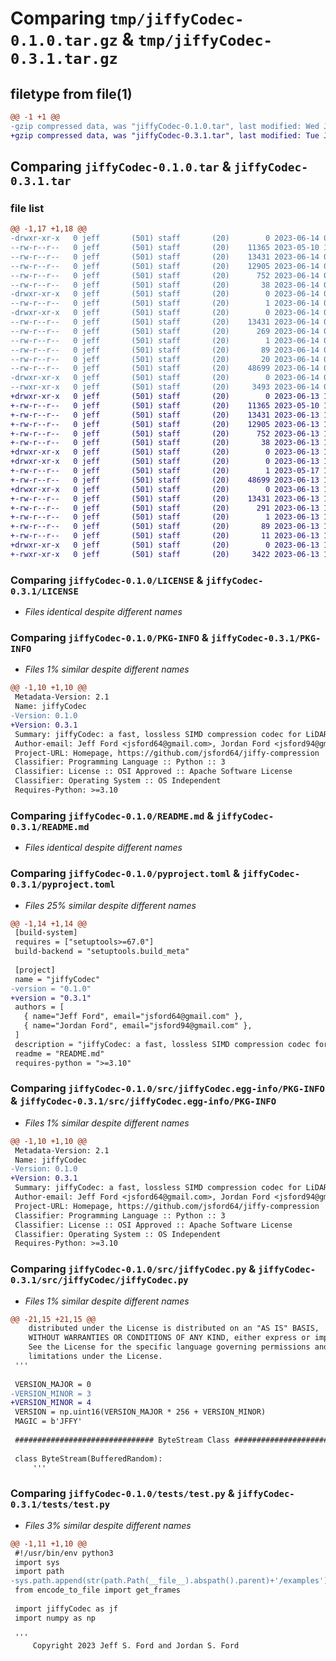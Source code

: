 # Comparing `tmp/jiffyCodec-0.1.0.tar.gz` & `tmp/jiffyCodec-0.3.1.tar.gz`

## filetype from file(1)

```diff
@@ -1 +1 @@
-gzip compressed data, was "jiffyCodec-0.1.0.tar", last modified: Wed Jun 14 03:04:46 2023, max compression
+gzip compressed data, was "jiffyCodec-0.3.1.tar", last modified: Tue Jun 13 19:03:06 2023, max compression
```

## Comparing `jiffyCodec-0.1.0.tar` & `jiffyCodec-0.3.1.tar`

### file list

```diff
@@ -1,17 +1,18 @@
-drwxr-xr-x   0 jeff       (501) staff       (20)        0 2023-06-14 03:04:46.318483 jiffyCodec-0.1.0/
--rw-r--r--   0 jeff       (501) staff       (20)    11365 2023-05-10 15:52:49.000000 jiffyCodec-0.1.0/LICENSE
--rw-r--r--   0 jeff       (501) staff       (20)    13431 2023-06-14 03:04:46.318041 jiffyCodec-0.1.0/PKG-INFO
--rw-r--r--   0 jeff       (501) staff       (20)    12905 2023-06-14 03:00:42.000000 jiffyCodec-0.1.0/README.md
--rw-r--r--   0 jeff       (501) staff       (20)      752 2023-06-14 03:04:05.000000 jiffyCodec-0.1.0/pyproject.toml
--rw-r--r--   0 jeff       (501) staff       (20)       38 2023-06-14 03:04:46.318630 jiffyCodec-0.1.0/setup.cfg
-drwxr-xr-x   0 jeff       (501) staff       (20)        0 2023-06-14 03:04:46.314993 jiffyCodec-0.1.0/src/
--rw-r--r--   0 jeff       (501) staff       (20)        1 2023-06-14 02:57:08.000000 jiffyCodec-0.1.0/src/__init__.py
-drwxr-xr-x   0 jeff       (501) staff       (20)        0 2023-06-14 03:04:46.317101 jiffyCodec-0.1.0/src/jiffyCodec.egg-info/
--rw-r--r--   0 jeff       (501) staff       (20)    13431 2023-06-14 03:04:46.000000 jiffyCodec-0.1.0/src/jiffyCodec.egg-info/PKG-INFO
--rw-r--r--   0 jeff       (501) staff       (20)      269 2023-06-14 03:04:46.000000 jiffyCodec-0.1.0/src/jiffyCodec.egg-info/SOURCES.txt
--rw-r--r--   0 jeff       (501) staff       (20)        1 2023-06-14 03:04:46.000000 jiffyCodec-0.1.0/src/jiffyCodec.egg-info/dependency_links.txt
--rw-r--r--   0 jeff       (501) staff       (20)       89 2023-06-14 03:04:46.000000 jiffyCodec-0.1.0/src/jiffyCodec.egg-info/requires.txt
--rw-r--r--   0 jeff       (501) staff       (20)       20 2023-06-14 03:04:46.000000 jiffyCodec-0.1.0/src/jiffyCodec.egg-info/top_level.txt
--rw-r--r--   0 jeff       (501) staff       (20)    48699 2023-06-14 02:57:08.000000 jiffyCodec-0.1.0/src/jiffyCodec.py
-drwxr-xr-x   0 jeff       (501) staff       (20)        0 2023-06-14 03:04:46.317453 jiffyCodec-0.1.0/tests/
--rwxr-xr-x   0 jeff       (501) staff       (20)     3493 2023-06-14 03:00:42.000000 jiffyCodec-0.1.0/tests/test.py
+drwxr-xr-x   0 jeff       (501) staff       (20)        0 2023-06-13 19:03:06.265383 jiffyCodec-0.3.1/
+-rw-r--r--   0 jeff       (501) staff       (20)    11365 2023-05-10 15:52:49.000000 jiffyCodec-0.3.1/LICENSE
+-rw-r--r--   0 jeff       (501) staff       (20)    13431 2023-06-13 19:03:06.264903 jiffyCodec-0.3.1/PKG-INFO
+-rw-r--r--   0 jeff       (501) staff       (20)    12905 2023-06-13 18:59:22.000000 jiffyCodec-0.3.1/README.md
+-rw-r--r--   0 jeff       (501) staff       (20)      752 2023-06-13 18:59:22.000000 jiffyCodec-0.3.1/pyproject.toml
+-rw-r--r--   0 jeff       (501) staff       (20)       38 2023-06-13 19:03:06.265498 jiffyCodec-0.3.1/setup.cfg
+drwxr-xr-x   0 jeff       (501) staff       (20)        0 2023-06-13 19:03:06.259028 jiffyCodec-0.3.1/src/
+drwxr-xr-x   0 jeff       (501) staff       (20)        0 2023-06-13 19:03:06.261656 jiffyCodec-0.3.1/src/jiffyCodec/
+-rw-r--r--   0 jeff       (501) staff       (20)        1 2023-05-17 16:31:34.000000 jiffyCodec-0.3.1/src/jiffyCodec/__init__.py
+-rw-r--r--   0 jeff       (501) staff       (20)    48699 2023-06-13 18:47:04.000000 jiffyCodec-0.3.1/src/jiffyCodec/jiffyCodec.py
+drwxr-xr-x   0 jeff       (501) staff       (20)        0 2023-06-13 19:03:06.263880 jiffyCodec-0.3.1/src/jiffyCodec.egg-info/
+-rw-r--r--   0 jeff       (501) staff       (20)    13431 2023-06-13 19:03:06.000000 jiffyCodec-0.3.1/src/jiffyCodec.egg-info/PKG-INFO
+-rw-r--r--   0 jeff       (501) staff       (20)      291 2023-06-13 19:03:06.000000 jiffyCodec-0.3.1/src/jiffyCodec.egg-info/SOURCES.txt
+-rw-r--r--   0 jeff       (501) staff       (20)        1 2023-06-13 19:03:06.000000 jiffyCodec-0.3.1/src/jiffyCodec.egg-info/dependency_links.txt
+-rw-r--r--   0 jeff       (501) staff       (20)       89 2023-06-13 19:03:06.000000 jiffyCodec-0.3.1/src/jiffyCodec.egg-info/requires.txt
+-rw-r--r--   0 jeff       (501) staff       (20)       11 2023-06-13 19:03:06.000000 jiffyCodec-0.3.1/src/jiffyCodec.egg-info/top_level.txt
+drwxr-xr-x   0 jeff       (501) staff       (20)        0 2023-06-13 19:03:06.264289 jiffyCodec-0.3.1/tests/
+-rwxr-xr-x   0 jeff       (501) staff       (20)     3422 2023-06-13 18:59:22.000000 jiffyCodec-0.3.1/tests/test.py
```

### Comparing `jiffyCodec-0.1.0/LICENSE` & `jiffyCodec-0.3.1/LICENSE`

 * *Files identical despite different names*

### Comparing `jiffyCodec-0.1.0/PKG-INFO` & `jiffyCodec-0.3.1/PKG-INFO`

 * *Files 1% similar despite different names*

```diff
@@ -1,10 +1,10 @@
 Metadata-Version: 2.1
 Name: jiffyCodec
-Version: 0.1.0
+Version: 0.3.1
 Summary: jiffyCodec: a fast, lossless SIMD compression codec for LiDAR streams
 Author-email: Jeff Ford <jsford64@gmail.com>, Jordan Ford <jsford94@gmail.com>
 Project-URL: Homepage, https://github.com/jsford64/jiffy-compression
 Classifier: Programming Language :: Python :: 3
 Classifier: License :: OSI Approved :: Apache Software License
 Classifier: Operating System :: OS Independent
 Requires-Python: >=3.10
```

### Comparing `jiffyCodec-0.1.0/README.md` & `jiffyCodec-0.3.1/README.md`

 * *Files identical despite different names*

### Comparing `jiffyCodec-0.1.0/pyproject.toml` & `jiffyCodec-0.3.1/pyproject.toml`

 * *Files 25% similar despite different names*

```diff
@@ -1,14 +1,14 @@
 [build-system]
 requires = ["setuptools>=67.0"]
 build-backend = "setuptools.build_meta"
 
 [project]
 name = "jiffyCodec"
-version = "0.1.0"
+version = "0.3.1"
 authors = [
   { name="Jeff Ford", email="jsford64@gmail.com" },
   { name="Jordan Ford", email="jsford94@gmail.com" },
 ]
 description = "jiffyCodec: a fast, lossless SIMD compression codec for LiDAR streams"
 readme = "README.md"
 requires-python = ">=3.10"
```

### Comparing `jiffyCodec-0.1.0/src/jiffyCodec.egg-info/PKG-INFO` & `jiffyCodec-0.3.1/src/jiffyCodec.egg-info/PKG-INFO`

 * *Files 1% similar despite different names*

```diff
@@ -1,10 +1,10 @@
 Metadata-Version: 2.1
 Name: jiffyCodec
-Version: 0.1.0
+Version: 0.3.1
 Summary: jiffyCodec: a fast, lossless SIMD compression codec for LiDAR streams
 Author-email: Jeff Ford <jsford64@gmail.com>, Jordan Ford <jsford94@gmail.com>
 Project-URL: Homepage, https://github.com/jsford64/jiffy-compression
 Classifier: Programming Language :: Python :: 3
 Classifier: License :: OSI Approved :: Apache Software License
 Classifier: Operating System :: OS Independent
 Requires-Python: >=3.10
```

### Comparing `jiffyCodec-0.1.0/src/jiffyCodec.py` & `jiffyCodec-0.3.1/src/jiffyCodec/jiffyCodec.py`

 * *Files 1% similar despite different names*

```diff
@@ -21,15 +21,15 @@
    distributed under the License is distributed on an "AS IS" BASIS,
    WITHOUT WARRANTIES OR CONDITIONS OF ANY KIND, either express or implied.
    See the License for the specific language governing permissions and
    limitations under the License.
 '''
 
 VERSION_MAJOR = 0
-VERSION_MINOR = 3
+VERSION_MINOR = 4
 VERSION = np.uint16(VERSION_MAJOR * 256 + VERSION_MINOR)
 MAGIC = b'JFFY'
 
 ############################### ByteStream Class ###############################
 
 class ByteStream(BufferedRandom):
     '''
```

### Comparing `jiffyCodec-0.1.0/tests/test.py` & `jiffyCodec-0.3.1/tests/test.py`

 * *Files 3% similar despite different names*

```diff
@@ -1,11 +1,10 @@
 #!/usr/bin/env python3
 import sys
 import path
-sys.path.append(str(path.Path(__file__).abspath().parent)+'/examples')
 from encode_to_file import get_frames
 
 import jiffyCodec as jf
 import numpy as np
 
 '''
     Copyright 2023 Jeff S. Ford and Jordan S. Ford
```

